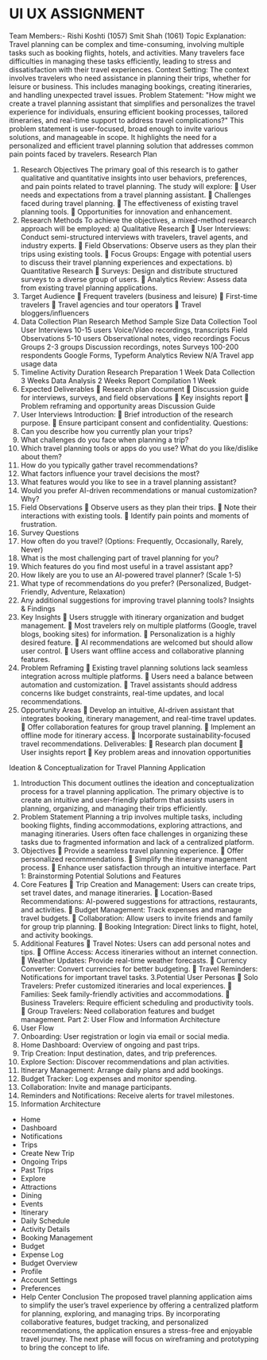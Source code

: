  #  UI UX ASSIGNMENT
Team Members:-
Rishi Koshti (1057)
Smit Shah (1061)
Topic Explanation:
Travel planning can be complex and time-consuming, involving
multiple tasks such as booking flights, hotels, and activities. Many
travelers face difficulties in managing these tasks efficiently, leading to
stress and dissatisfaction with their travel experiences.
Context Setting:
The context involves travelers who need assistance in planning
their trips, whether for leisure or business. This includes
managing bookings, creating itineraries, and handling
unexpected travel issues.
Problem Statement:
"How might we create a travel planning assistant that simplifies
and personalizes the travel experience for individuals, ensuring
efficient booking processes, tailored itineraries, and real-time
support to address travel complications?"
This problem statement is user-focused, broad enough to invite various
solutions, and manageable in scope. It highlights the need for a
personalized and efficient travel planning solution that addresses
common pain points faced by travelers.
Research Plan
1. Research Objectives
The primary goal of this research is to gather qualitative and
quantitative insights into user behaviors, preferences, and pain points
related to travel planning. The study will explore:
 User needs and expectations from a travel planning assistant.
 Challenges faced during travel planning.
 The effectiveness of existing travel planning tools.
 Opportunities for innovation and enhancement.
2. Research Methods
To achieve the objectives, a mixed-method research approach will be
employed:
a) Qualitative Research
 User Interviews: Conduct semi-structured interviews with
travelers, travel agents, and industry experts.
 Field Observations: Observe users as they plan their trips using
existing tools.
 Focus Groups: Engage with potential users to discuss their travel
planning experiences and expectations.
b) Quantitative Research
 Surveys: Design and distribute structured surveys to a diverse
group of users.
 Analytics Review: Assess data from existing travel planning
applications.
3. Target Audience
 Frequent travelers (business and leisure)
 First-time travelers
 Travel agencies and tour operators
 Travel bloggers/influencers
4. Data Collection Plan
Research
Method Sample Size Data Collection Tool
User Interviews 10-15 users Voice/Video recordings,
transcripts
Field
Observations 5-10 users Observational notes, video
recordings
Focus Groups 2-3 groups Discussion recordings, notes
Surveys 100-200
respondents Google Forms, Typeform
Analytics
Review N/A Travel app usage data
5. Timeline
Activity Duration
Research Preparation 1 Week
Data Collection 3 Weeks
Data Analysis 2 Weeks
Report Compilation 1 Week
6. Expected Deliverables
 Research plan document
 Discussion guide for interviews, surveys, and field observations
 Key insights report
 Problem reframing and opportunity areas
Discussion Guide
1. User Interviews
Introduction:
 Brief introduction of the research purpose.
 Ensure participant consent and confidentiality.
Questions:
1. Can you describe how you currently plan your trips?
2. What challenges do you face when planning a trip?
3. Which travel planning tools or apps do you use? What do you
like/dislike about them?
4. How do you typically gather travel recommendations?
5. What factors influence your travel decisions the most?
6. What features would you like to see in a travel planning assistant?
7. Would you prefer AI-driven recommendations or manual
customization? Why?
2. Field Observations
 Observe users as they plan their trips.
 Note their interactions with existing tools.
 Identify pain points and moments of frustration.
3. Survey Questions
1. How often do you travel? (Options: Frequently, Occasionally,
Rarely, Never)
2. What is the most challenging part of travel planning for you?
3. Which features do you find most useful in a travel assistant app?
4. How likely are you to use an AI-powered travel planner? (Scale
1-5)
5. What type of recommendations do you prefer? (Personalized,
Budget-Friendly, Adventure, Relaxation)
6. Any additional suggestions for improving travel planning tools?
Insights & Findings
1. Key Insights
 Users struggle with itinerary organization and budget
management.
 Most travelers rely on multiple platforms (Google, travel blogs,
booking sites) for information.
 Personalization is a highly desired feature.
 AI recommendations are welcomed but should allow user control.
 Users want offline access and collaborative planning features.
2. Problem Reframing
 Existing travel planning solutions lack seamless integration
across multiple platforms.
 Users need a balance between automation and customization.
 Travel assistants should address concerns like budget constraints,
real-time updates, and local recommendations.
3. Opportunity Areas
 Develop an intuitive, AI-driven assistant that integrates booking,
itinerary management, and real-time travel updates.
 Offer collaboration features for group travel planning.
 Implement an offline mode for itinerary access.
 Incorporate sustainability-focused travel recommendations.
Deliverables:
 Research plan document
 User insights report
 Key problem areas and innovation opportunities

Ideation & Conceptualization for Travel Planning
Application
1. Introduction
This document outlines the ideation and conceptualization process for
a travel planning application. The primary objective is to create an
intuitive and user-friendly platform that assists users in planning,
organizing, and managing their trips efficiently.
2. Problem Statement
Planning a trip involves multiple tasks, including booking flights,
finding accommodations, exploring attractions, and managing
itineraries. Users often face challenges in organizing these tasks due to
fragmented information and lack of a centralized platform.
3. Objectives
 Provide a seamless travel planning experience.
 Offer personalized recommendations.
 Simplify the itinerary management process.
 Enhance user satisfaction through an intuitive interface.
Part 1: Brainstorming Potential Solutions and Features
1. Core Features
 Trip Creation and Management: Users can create trips, set travel
dates, and manage itineraries.
 Location-Based Recommendations: AI-powered suggestions for
attractions, restaurants, and activities.
 Budget Management: Track expenses and manage travel
budgets.
 Collaboration: Allow users to invite friends and family for group
trip planning.
 Booking Integration: Direct links to flight, hotel, and activity
bookings.
2. Additional Features
 Travel Notes: Users can add personal notes and tips.
 Offline Access: Access itineraries without an internet
connection.
 Weather Updates: Provide real-time weather forecasts.
 Currency Converter: Convert currencies for better budgeting.
 Travel Reminders: Notifications for important travel tasks.
3.Potential User Personas
 Solo Travelers: Prefer customized itineraries and local
experiences.
 Families: Seek family-friendly activities and accommodations.
 Business Travelers: Require efficient scheduling and productivity
tools.
 Group Travelers: Need collaboration features and budget
management.
Part 2: User Flow and Information Architecture
1. User Flow
1. Onboarding: User registration or login via email or social media.
2. Home Dashboard: Overview of ongoing and past trips.
3. Trip Creation: Input destination, dates, and trip preferences.
4. Explore Section: Discover recommendations and plan activities.
5. Itinerary Management: Arrange daily plans and add bookings.
6. Budget Tracker: Log expenses and monitor spending.
7. Collaboration: Invite and manage participants.
8. Reminders and Notifications: Receive alerts for travel
milestones.
2. Information Architecture
- Home
 - Dashboard
 - Notifications
- Trips
 - Create New Trip
 - Ongoing Trips
 - Past Trips
- Explore
 - Attractions
 - Dining
 - Events
- Itinerary
 - Daily Schedule
 - Activity Details
 - Booking Management
- Budget
 - Expense Log
 - Budget Overview
- Profile
 - Account Settings
 - Preferences
 - Help Center
Conclusion
The proposed travel planning application aims to simplify the user’s travel
experience by offering a centralized platform for planning, exploring, and
managing trips. By incorporating collaborative features, budget tracking, and
personalized recommendations, the application ensures a stress-free and
enjoyable travel journey. The next phase will focus on wireframing and
prototyping to bring the concept to life.

